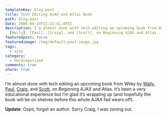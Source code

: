 ```yaml
---
templateKey: blog-post
title: Tech Editing AJAX and Atlas Book
path: blog-post
date: 2006-04-24T11:23:41.055Z
description: I’m almost done with tech editing an upcoming book from Wiley by
  [Wally], [Paul], [Craig], and [Scott], on Beginning AJAX and Atlas.
featuredpost: false
featuredimage: /img/default-post-image.jpg
tags:
  - ajax
category:
  - Uncategorized
comments: true
share: true
---
```

<!--StartFragment-->

I’m almost done with tech editing an upcoming book from Wiley by [Wally](http://weblogs.asp.net/wallym), [Paul](http://weblogs.asp.net/pglavich), [Craig](http://polymorphicpodcast.com/), and [Scott](http://scottcate.mykb.com/), on Beginning AJAX and Atlas. It’s been a very educational experience but I’m glad it’s wrapping up (and hopefully the book will be on shelves before this whole AJAX fad wears off).

**Update**: Oops, forgot an author. Sorry Craig, I was zoning out.

<!--EndFragment-->